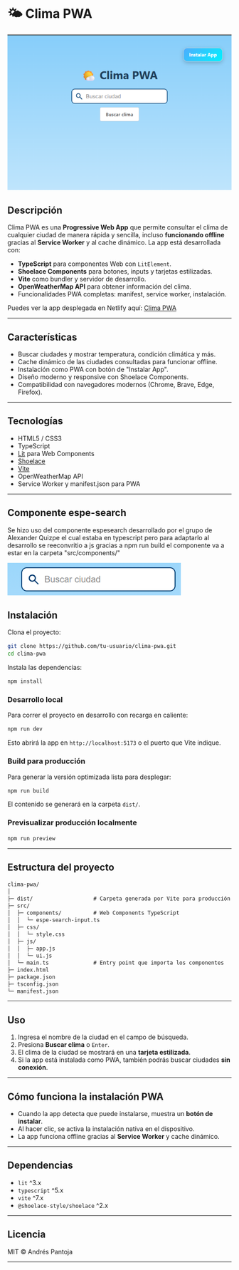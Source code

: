 # 🌤️ Clima PWA

![Vista Principal](docs/view_inicial.png)

## Descripción

Clima PWA es una **Progressive Web App** que permite consultar el clima de cualquier ciudad de manera rápida y sencilla, incluso **funcionando offline** gracias al **Service Worker** y al cache dinámico. La app está desarrollada con:

- **TypeScript** para componentes Web con `LitElement`.
- **Shoelace Components** para botones, inputs y tarjetas estilizadas.
- **Vite** como bundler y servidor de desarrollo.
- **OpenWeatherMap API** para obtener información del clima.
- Funcionalidades PWA completas: manifest, service worker, instalación.



Puedes ver la app desplegada en Netlify aquí: [Clima PWA](https://playful-granita-c0e638.netlify.app/)

---

## Características

- Buscar ciudades y mostrar temperatura, condición climática y más.
- Cache dinámico de las ciudades consultadas para funcionar offline.
- Instalación como PWA con botón de "Instalar App".
- Diseño moderno y responsive con Shoelace Components.
- Compatibilidad con navegadores modernos (Chrome, Brave, Edge, Firefox).

---

## Tecnologías

- HTML5 / CSS3
- TypeScript
- [Lit](https://lit.dev/) para Web Components
- [Shoelace](https://shoelace.style/)
- [Vite](https://vitejs.dev/)
- OpenWeatherMap API
- Service Worker y manifest.json para PWA

---

## Componente espe-search 
Se hizo uso del componente espesearch desarrollado por el grupo de Alexander Quizpe el cual estaba en typescript pero para adaptarlo al desarrollo se reeconvritio a js gracias a npm run build el componente va a estar en la carpeta "src/components/" 

![Componente search](docs/componente_search.png)
## Instalación

Clona el proyecto:

```bash
git clone https://github.com/tu-usuario/clima-pwa.git
cd clima-pwa
```

Instala las dependencias:

```bash
npm install
```

### Desarrollo local

Para correr el proyecto en desarrollo con recarga en caliente:

```bash
npm run dev
```

Esto abrirá la app en `http://localhost:5173` o el puerto que Vite indique.

### Build para producción

Para generar la versión optimizada lista para desplegar:

```bash
npm run build
```

El contenido se generará en la carpeta `dist/`.

### Previsualizar producción localmente

```bash
npm run preview
```

---

## Estructura del proyecto

```
clima-pwa/
│
├─ dist/                   # Carpeta generada por Vite para producción
├─ src/
│  ├─ components/          # Web Components TypeScript
│  │  └─ espe-search-input.ts
│  ├─ css/
│  │  └─ style.css
│  ├─ js/
│  │  ├─ app.js
│  │  └─ ui.js
│  └─ main.ts              # Entry point que importa los componentes
├─ index.html
├─ package.json
├─ tsconfig.json
└─ manifest.json
```

---

## Uso

1. Ingresa el nombre de la ciudad en el campo de búsqueda.
2. Presiona **Buscar clima** o `Enter`.
3. El clima de la ciudad se mostrará en una **tarjeta estilizada**.
4. Si la app está instalada como PWA, también podrás buscar ciudades **sin conexión**.

---

## Cómo funciona la instalación PWA

- Cuando la app detecta que puede instalarse, muestra un **botón de instalar**.
- Al hacer clic, se activa la instalación nativa en el dispositivo.
- La app funciona offline gracias al **Service Worker** y cache dinámico.

---

## Dependencias

- `lit` ^3.x
- `typescript` ^5.x
- `vite` ^7.x
- `@shoelace-style/shoelace` ^2.x



---

## Licencia

MIT © Andrés Pantoja

---





